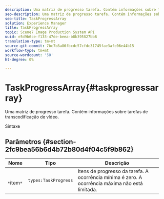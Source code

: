 ```yaml
---
description: Uma matriz de progresso tarefa. Contém informações sobre tarefas de transcodificação de vídeo.
seo-description: Uma matriz de progresso tarefa. Contém informações sobre tarefas de transcodificação de vídeo.
seo-title: TaskProgressArray
solution: Experience Manager
title: TaskProgressArray
topic: Scene7 Image Production System API
uuid: e5d9b6ce-f133-47de-beea-b8b395827bb8
translation-type: tm+mt
source-git-commit: 7bc7b3a86fbcdc57cfdc31745fae3afc06e44b15
workflow-type: tm+mt
source-wordcount: '50'
ht-degree: 0%

---
```



# TaskProgressArray{#taskprogressarray}

Uma matriz de progresso tarefa. Contém informações sobre tarefas de transcodificação de vídeo.

Sintaxe

## Parâmetros {#section-2fc9bea56b6d4b72b80d4f04c5f9b862}

| Nome | Tipo | Descrição |
|---|---|---|
| ` *`item`*` | `types:TaskProgress` | Itens de progresso da tarefa. A ocorrência mínima é zero. A ocorrência máxima não está limitada. |

